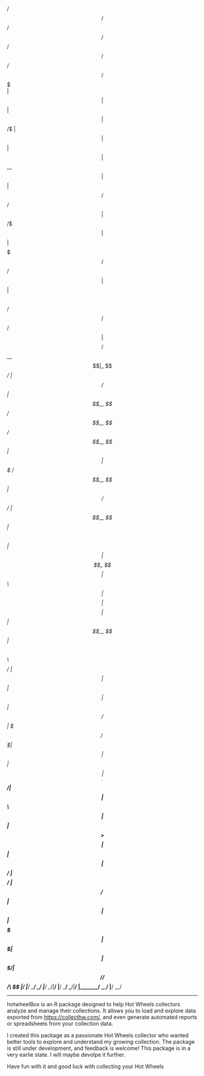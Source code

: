  /$$   /$$             /$$           /$$      /$$ /$$                           /$$       /$$$$$$$                     
| $$  | $$            | $$          | $$  /$ | $$| $$                          | $$      | $$__  $$                    
| $$  | $$  /$$$$$$  /$$$$$$        | $$ /$$$| $$| $$$$$$$   /$$$$$$   /$$$$$$ | $$      | $$  \ $$  /$$$$$$  /$$   /$$
| $$$$$$$$ /$$__  $$|_  $$_/        | $$/$$ $$ $$| $$__  $$ /$$__  $$ /$$__  $$| $$      | $$$$$$$  /$$__  $$|  $$ /$$/
| $$__  $$| $$  \ $$  | $$          | $$$$_  $$$$| $$  \ $$| $$$$$$$$| $$$$$$$$| $$      | $$__  $$| $$  \ $$ \  $$$$/ 
| $$  | $$| $$  | $$  | $$ /$$      | $$$/ \  $$$| $$  | $$| $$_____/| $$_____/| $$      | $$  \ $$| $$  | $$  >$$  $$ 
| $$  | $$|  $$$$$$/  |  $$$$/      | $$/   \  $$| $$  | $$|  $$$$$$$|  $$$$$$$| $$      | $$$$$$$/|  $$$$$$/ /$$/\  $$
|__/  |__/ \______/    \___/        |__/     \__/|__/  |__/ \_______/ \_______/|__/      |_______/  \______/ |__/  \__/                                                                             
________________________________________________________________________________________________________________________

hotwheelBox is an R package designed to help Hot Wheels collectors analyze and manage their collections. 
It allows you to load and explore data exported from https://collecthw.com/, and even generate automated reports or spreadsheets from your collection data.

I created this package as a passionate Hot Wheels collector who wanted better tools to explore and understand my growing collection. The package is still under development, and feedback is welcome!
This package is in a very earlie state.
I will maybe devolpe it further.

Have fun with it and good  luck with collecting your Hot Wheels
